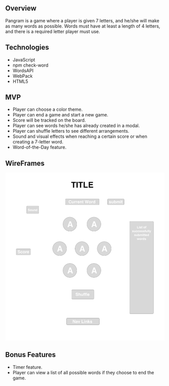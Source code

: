 ## Overview
Pangram is a game where a player is given 7 letters, and he/she will make as many words as possible.  Words must have at least a length of 4 letters, and there is a required letter player must use.

## Technologies
  * JavaScript
  * npm check-word
  * WordsAPI
  * WebPack
  * HTML5
  
## MVP
  * Player can choose a color theme.
  * Player can end a game and start a new game.
  * Score will be tracked on the board.
  * Player can see words he/she has already created in a modal.
  * Player can shuffle letters to see different arrangements.
  * Sound and visual effects when reaching a certain score or when creating a 7-letter word.
  * Word-of-the-Day feature.
  
## WireFrames
![](images/wireframe.png)

## Bonus Features
  * Timer feature.
  * Player can view a list of all possible words if they choose to end the game.
